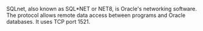 SQLnet, also known as SQL\*NET or NET8, is Oracle's networking software. The protocol allows remote data access between programs and Oracle databases. It uses TCP port 1521.